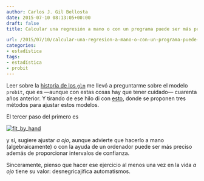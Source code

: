 ```yaml
---
author: Carlos J. Gil Bellosta
date: 2015-07-10 08:13:05+00:00
draft: false
title: Calcular una regresión a mano o con un programa puede ser más preciso

url: /2015/07/10/calcular-una-regresion-a-mano-o-con-un-programa-puede-ser-mas-preciso/
categories:
- estadística
tags:
- estadística
- probit
---
```


Leer sobre la [historia de los `glm`](http://blog.revolutionanalytics.com/2014/05/quick-history-glm.html) me llevó a preguntarme sobre el modelo `probit`, que es —aunque con estas cosas hay que tener cuidado— cuarenta años anterior. Y tirando de ese hilo di con [esto](http://userwww.sfsu.edu/efc/classes/biol710/probit/ProbitAnalysis.pdf), donde se proponen tres métodos para ajustar estos modelos.

El tercer paso del primero es

[![fit_by_hand](/wp-uploads/2015/07/fit_by_hand.png)
](/wp-uploads/2015/07/fit_by_hand.png)

y sí, sugiere ajustar _a ojo_, aunque advierte que hacerlo a mano (algebraicamente) o con la ayuda de un ordenador puede ser más preciso además de proporcionar intervalos de confianza.

Sinceramente, pienso que hacer ese ejercicio al menos una vez en la vida _a ojo_ tiene su valor: desnegricajifica automatismos.
